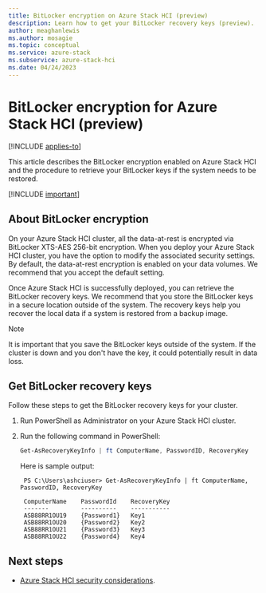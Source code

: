 ```yaml
---
title: BitLocker encryption on Azure Stack HCI (preview)
description: Learn how to get your BitLocker recovery keys (preview).
author: meaghanlewis
ms.author: mosagie
ms.topic: conceptual
ms.service: azure-stack
ms.subservice: azure-stack-hci
ms.date: 04/24/2023
---
```


# BitLocker encryption for Azure Stack HCI (preview)

[!INCLUDE [applies-to](../../includes/hci-applies-to-supplemental-package.md)]

This article describes the BitLocker encryption enabled on Azure Stack HCI and the procedure to retrieve your BitLocker keys if the system needs to be restored.

[!INCLUDE [important](../../includes/hci-preview.md)]

## About BitLocker encryption

On your Azure Stack HCI cluster, all the data-at-rest is encrypted via BitLocker XTS-AES 256-bit encryption. When you deploy your Azure Stack HCI cluster, you have the option to modify the associated security settings. By default, the data-at-rest encryption is enabled on your data volumes. We recommend that you accept the default setting.

Once Azure Stack HCI is successfully deployed, you can retrieve the BitLocker recovery keys. We recommend that you store the BitLocker keys in a secure location outside of the system. The recovery keys help you recover the local data if a system is restored from a backup image.

> [!NOTE]
> It is important that you save the BitLocker keys outside of the system. If the cluster is down and you don't have the key, it could potentially result in data loss.

## Get BitLocker recovery keys

Follow these steps to get the BitLocker recovery keys for your cluster.

1. Run PowerShell as Administrator on your Azure Stack HCI cluster.
1. Run the following command in PowerShell:

    ```powershell
    Get-AsRecoveryKeyInfo | ft ComputerName, PasswordID, RecoveryKey
    ```

   Here is sample output:

   ```output
    PS C:\Users\ashciuser> Get-AsRecoveryKeyInfo | ft ComputerName, PasswordID, RecoveryKey

    ComputerName    PasswordId    RecoveryKey
    -------         ----------    -----------
    ASB88RR1OU19    {Password1}   Key1
    ASB88RR1OU20    {Password2}   Key2
    ASB88RR1OU21    {Password3}   Key3
    ASB88RR1OU22    {Password4}   Key4
    ```

## Next steps

- [Azure Stack HCI security considerations](./security.md).
